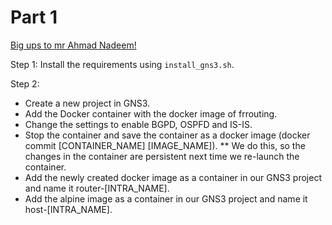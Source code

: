 # Part 1

[Big ups to mr Ahmad Nadeem!](https://www.youtube.com/watch?v=D4nk5VSUelg)

Step 1:
Install the requirements using `install_gns3.sh`.

Step 2:
* Create a new project in GNS3.
* Add the Docker container with the docker image of frrouting.
* Change the settings to enable BGPD, OSPFD and IS-IS.
* Stop the container and save the container as a docker image (docker commit [CONTAINER_NAME] [IMAGE_NAME]).
** We do this, so the changes in the container are persistent next time we re-launch the container.
* Add the newly created docker image as a container in our GNS3 project and name it router-[INTRA_NAME].
* Add the alpine image as a container in our GNS3 project and name it host-[INTRA_NAME].
